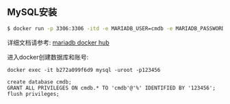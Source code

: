 



## MySQL安装

```sh
$ docker run -p 3306:3306 -itd -e MARIADB_USER=cmdb -e MARIADB_PASSWORD=123456 -e MARIADB_ROOT_PASSWORD=123456 --name mysql   mariadb:latest
```

详细文档请参考: [mariadb docker hub](https://hub.docker.com/_/mariadb)


进入docker创建数据库和账号:
```
docker exec -it b272a099f6d9 mysql -uroot -p123456

create database cmdb;
GRANT ALL PRIVILEGES ON cmdb.* TO 'cmdb'@'%' IDENTIFIED BY '123456';
flush privileges;
```
